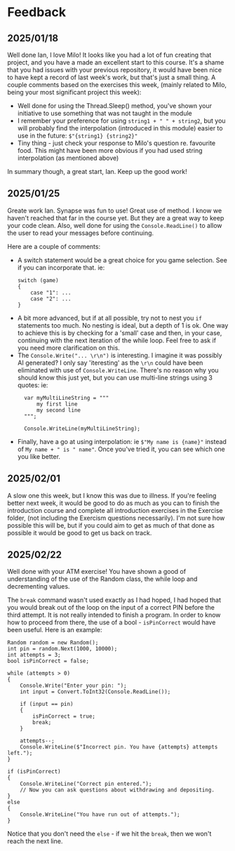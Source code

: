 # Feedback

## 2025/01/18
Well done Ian, I love Milo! It looks like you had a lot of fun creating that project, and you have a made an excellent start to this course. It's a shame that you had issues with your previous repository, it would have been nice to have kept a record of last week's work, but that's just a small thing. A couple comments based on the exercises this week, (mainly related to Milo, being your most significant project this week):

- Well done for using the Thread.Sleep() method, you've shown your initiative to use something that was not taught in the module
- I remember your preference for using `string1 + " " + string2`, but you will probably find the interpolation (introduced in this module) easier to use in the future: `$"{string1} {string2}"`
- Tiny thing - just check your response to Milo's question re. favourite food. This might have been more obvious if you had used string interpolation (as mentioned above)

In summary though, a great start, Ian. Keep up the good work!

## 2025/01/25
Greate work Ian. Synapse was fun to use! 
Great use of method. I know we haven't reached that far in the course yet. But they are a great way to keep your code clean.
Also, well done for using the `Console.ReadLine()` to allow the user to read your messages before continuing.

Here are a couple of comments:

- A switch statement would be a great choice for you game selection. See if you can incorporate that. ie: 
	```
	switch (game) 
	{ 
		case "1": ... 
		case "2": ... 
	}
	```
- A bit more advanced, but if at all possible, try not to nest you `if` statements too much. No nesting is ideal, but a depth of 1 is ok. One way to achieve this is by checking for a 'small' case and then, in your case, continuing with the next iteration of the while loop. Feel free to ask if you need more clarification on this.
- The `Console.Write("... \r\n")` is interesting. I imagine it was possibly AI generated? I only say 'iteresting' as the `\r\n` could have been eliminated with use of `Console.WriteLine`. There's no reason why you should know this just yet, but you can use multi-line strings using 3 quotes: ie:
  ```
	var myMultiLineString = """
		my first line
		my second line
	""";
	
	Console.WriteLine(myMultiLineString);
  ```
- Finally, have a go at using interpolation: ie `$"My name is {name}"` instead of `My name + " is " name"`. Once you've tried it, you can see which one you like better.

## 2025/02/01
A slow one this week, but I know this was due to illness. If you're feeling better next week, it would be good to do as much as you can to finish the introduction course and complete all introduction exercises in the Exercise folder, (not including the Exercism questions necessarily). I'm not sure how possible this will be, but if you could aim to get as much of that done as possible it would be good to get us back on track.

## 2025/02/22
Well done with your ATM exercise! You have shown a good of understanding of the use of the Random class, the while loop and decrementing values.

The `break` command wasn't used exactly as I had hoped, I had hoped that you would break out of the loop on the input of a correct PIN before the third attempt. It is not really intended to finish a program. In order to know how to proceed from there, the use of a bool - `isPinCorrect` would have been useful. Here is an example:

```
Random random = new Random();
int pin = random.Next(1000, 10000);
int attempts = 3;
bool isPinCorrect = false;

while (attempts > 0)
{
	Console.Write("Enter your pin: ");
	int input = Convert.ToInt32(Console.ReadLine());

	if (input == pin)
	{
		isPinCorrect = true;
		break;
	}

	attempts--;
	Console.WriteLine($"Incorrect pin. You have {attempts} attempts left.");
}

if (isPinCorrect)
{
	Console.WriteLine("Correct pin entered.");
	// Now you can ask questions about withdrawing and depositing.
}
else
{
	Console.WriteLine("You have run out of attempts.");
}
```

Notice that you don't need the `else` - if we hit the `break`, then we won't reach the next line.